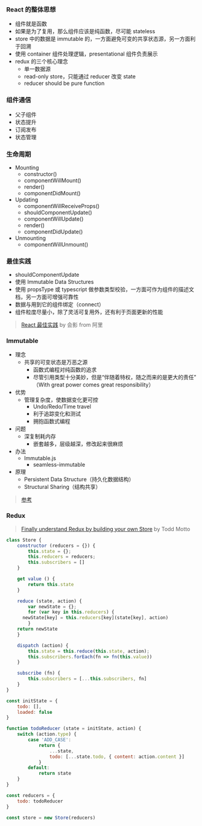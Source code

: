 ### React 的整体思想
- 组件就是函数
- 如果是为了复用，那么组件应该是纯函数，尽可能 stateless
- store 中的数据是 immutable 的，一方面避免可变的共享状态源，另一方面利于回溯
- 使用 container 组件处理逻辑，presentational 组件负责展示
- redux 的三个核心理念
  + 单一数据源
  + read-only store，只能通过 reducer 改变 state
  + reducer should be pure function

### 组件通信
- 父子组件
- 状态提升
- 订阅发布
- 状态管理


### 生命周期
- Mounting
  + constructor()
  + componentWillMount()
  + render()
  + componentDidMount()
- Updating
  + componentWillReceiveProps()
  + shouldComponentUpdate()
  + componentWillUpdate()
  + render()
  + componentDidUpdate()
- Unmounting
  + componentWillUnmount()


### 最佳实践
- shouldComponentUpdate
- 使用 Immutable Data Structures
- 使用 propsType 或 typescript 做参数类型校验，一方面可作为组件的描述文档，另一方面可增强可靠性
- 数据与用到它的组件绑定（connect）
- 组件粒度尽量小，除了灵活可复用外，还有利于页面更新的性能

> [React 最佳实践](https://github.com/camsong/blog/issues/6) by 会影 from 阿里


### Immutable
- 理念
  + 共享的可变状态是万恶之源
	+ 函数式编程对纯函数的追求
	+ 尽管引用类型十分美妙，但是“伴随着特权，随之而来的是更大的责任” （With great power comes great responsibility）
- 优势
  + 管理复杂度，使数据变化更可控
	+ Undo/Redo/Time travel
	+ 利于追踪变化和测试
	+ 拥抱函数式编程
- 问题
  + 深复制耗内存
	+ 嵌套越多，层级越深，修改起来很麻烦
- 办法
  + Immutable.js
	+ seamless-immutable
- 原理
  + Persistent Data Structure（持久化数据结构）
  + Structural Sharing（结构共享）

> [参考](https://zhuanlan.zhihu.com/p/20295971)

### Redux

> [Finally understand Redux by building your own Store](https://toddmotto.com/redux-typescript-store) by Todd Motto

```js
class Store {
	constructor (reducers = {}) {
		this.state = {};
		this.reducers = reducers;
		this.subscribers = []
	}

	get value () {
		return this.state
	}

	reduce (state, action) {
		var newState = {};
		for (var key in this.reducers) {
      newState[key] = this.reducers[key](state[key], action)
		}
  	return newState
	}

	dispatch (action) {
		this.state = this.reduce(this.state, action);
		this.subscribers.forEach(fn => fn(this.value))
	}

	subscribe (fn) {
		this.subscribers = [...this.subscribers, fn]
	}
}

const initState = {
	todo: [],
	loaded: false
}

function todoReducer (state = initState, action) {
	switch (action.type) {
		case 'ADD_CASE':
			return {
				...state,
				todo: [...state.todo, { content: action.content }]
			}
		default:
			return state
	}
}

const reducers = {
	todo: todoReducer
}

const store = new Store(reducers)
```
